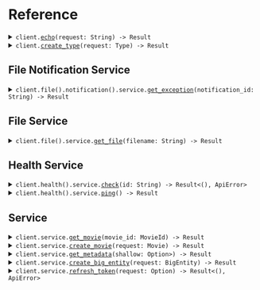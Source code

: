 # Reference
<details><summary><code>client.<a href="/src/client.rs">echo</a>(request: String) -> Result<String, ApiError></code></summary>
<dl>
<dd>

#### 🔌 Usage

<dl>
<dd>

<dl>
<dd>

```rust
use seed_examples::prelude::*;

#[tokio::main]
async fn main() {
    let config = ClientConfig {
        token: Some("<token>".to_string()),
        ..Default::default()
    };
    let client = ExamplesClient::new(config).expect("Failed to build client");
    client
        .echo(&"Hello world!\\n\\nwith\\n\\tnewlines".to_string(), None)
        .await;
}
```
</dd>
</dl>
</dd>
</dl>


</dd>
</dl>
</details>

<details><summary><code>client.<a href="/src/client.rs">create_type</a>(request: Type) -> Result<Identifier, ApiError></code></summary>
<dl>
<dd>

#### 🔌 Usage

<dl>
<dd>

<dl>
<dd>

```rust
use seed_examples::prelude::*;

#[tokio::main]
async fn main() {
    let config = ClientConfig {
        token: Some("<token>".to_string()),
        ..Default::default()
    };
    let client = ExamplesClient::new(config).expect("Failed to build client");
    client.echo(&"primitive".to_string(), None).await;
}
```
</dd>
</dl>
</dd>
</dl>


</dd>
</dl>
</details>

## File Notification Service
<details><summary><code>client.file().notification().service.<a href="/src/api/resources/file/notification/service/client.rs">get_exception</a>(notification_id: String) -> Result<Exception, ApiError></code></summary>
<dl>
<dd>

#### 🔌 Usage

<dl>
<dd>

<dl>
<dd>

```rust
use seed_examples::prelude::*;

#[tokio::main]
async fn main() {
    let config = ClientConfig {
        token: Some("<token>".to_string()),
        ..Default::default()
    };
    let client = ExamplesClient::new(config).expect("Failed to build client");
    client
        .file
        .notification
        .service
        .get_exception(&"notification-hsy129x".to_string(), None)
        .await;
}
```
</dd>
</dl>
</dd>
</dl>

#### ⚙️ Parameters

<dl>
<dd>

<dl>
<dd>

**notification_id:** `String` 
    
</dd>
</dl>
</dd>
</dl>


</dd>
</dl>
</details>

## File Service
<details><summary><code>client.file().service.<a href="/src/api/resources/file/service/client.rs">get_file</a>(filename: String) -> Result<File, ApiError></code></summary>
<dl>
<dd>

#### 📝 Description

<dl>
<dd>

<dl>
<dd>

This endpoint returns a file by its name.
</dd>
</dl>
</dd>
</dl>

#### 🔌 Usage

<dl>
<dd>

<dl>
<dd>

```rust
use seed_examples::prelude::*;

#[tokio::main]
async fn main() {
    let config = ClientConfig {
        token: Some("<token>".to_string()),
        ..Default::default()
    };
    let client = ExamplesClient::new(config).expect("Failed to build client");
    client
        .file
        .service
        .get_file(&"file.txt".to_string(), None)
        .await;
}
```
</dd>
</dl>
</dd>
</dl>

#### ⚙️ Parameters

<dl>
<dd>

<dl>
<dd>

**filename:** `String` — This is a filename
    
</dd>
</dl>
</dd>
</dl>


</dd>
</dl>
</details>

## Health Service
<details><summary><code>client.health().service.<a href="/src/api/resources/health/service/client.rs">check</a>(id: String) -> Result<(), ApiError></code></summary>
<dl>
<dd>

#### 📝 Description

<dl>
<dd>

<dl>
<dd>

This endpoint checks the health of a resource.
</dd>
</dl>
</dd>
</dl>

#### 🔌 Usage

<dl>
<dd>

<dl>
<dd>

```rust
use seed_examples::prelude::*;

#[tokio::main]
async fn main() {
    let config = ClientConfig {
        token: Some("<token>".to_string()),
        ..Default::default()
    };
    let client = ExamplesClient::new(config).expect("Failed to build client");
    client
        .health
        .service
        .check(&"id-2sdx82h".to_string(), None)
        .await;
}
```
</dd>
</dl>
</dd>
</dl>

#### ⚙️ Parameters

<dl>
<dd>

<dl>
<dd>

**id:** `String` — The id to check
    
</dd>
</dl>
</dd>
</dl>


</dd>
</dl>
</details>

<details><summary><code>client.health().service.<a href="/src/api/resources/health/service/client.rs">ping</a>() -> Result<bool, ApiError></code></summary>
<dl>
<dd>

#### 📝 Description

<dl>
<dd>

<dl>
<dd>

This endpoint checks the health of the service.
</dd>
</dl>
</dd>
</dl>

#### 🔌 Usage

<dl>
<dd>

<dl>
<dd>

```rust
use seed_examples::prelude::*;

#[tokio::main]
async fn main() {
    let config = ClientConfig {
        token: Some("<token>".to_string()),
        ..Default::default()
    };
    let client = ExamplesClient::new(config).expect("Failed to build client");
    client.health.service.ping(None).await;
}
```
</dd>
</dl>
</dd>
</dl>


</dd>
</dl>
</details>

## Service
<details><summary><code>client.service.<a href="/src/api/resources/service/client.rs">get_movie</a>(movie_id: MovieId) -> Result<Movie, ApiError></code></summary>
<dl>
<dd>

#### 🔌 Usage

<dl>
<dd>

<dl>
<dd>

```rust
use seed_examples::prelude::*;

#[tokio::main]
async fn main() {
    let config = ClientConfig {
        token: Some("<token>".to_string()),
        ..Default::default()
    };
    let client = ExamplesClient::new(config).expect("Failed to build client");
    client
        .service
        .get_movie(&MovieId("movie-c06a4ad7".to_string()), None)
        .await;
}
```
</dd>
</dl>
</dd>
</dl>

#### ⚙️ Parameters

<dl>
<dd>

<dl>
<dd>

**movie_id:** `MovieId` 
    
</dd>
</dl>
</dd>
</dl>


</dd>
</dl>
</details>

<details><summary><code>client.service.<a href="/src/api/resources/service/client.rs">create_movie</a>(request: Movie) -> Result<MovieId, ApiError></code></summary>
<dl>
<dd>

#### 🔌 Usage

<dl>
<dd>

<dl>
<dd>

```rust
use chrono::NaiveDate;
use seed_examples::prelude::*;
use std::collections::{HashMap, HashSet};

#[tokio::main]
async fn main() {
    let config = ClientConfig {
        token: Some("<token>".to_string()),
        ..Default::default()
    };
    let client = ExamplesClient::new(config).expect("Failed to build client");
    client
        .service
        .create_movie(
            &Movie {
                id: MovieId("movie-c06a4ad7".to_string()),
                prequel: Some(MovieId("movie-cv9b914f".to_string())),
                title: "The Boy and the Heron".to_string(),
                from: "Hayao Miyazaki".to_string(),
                rating: 8,
                r#type: "movie".to_string(),
                tag: Tag("tag-wf9as23d".to_string()),
                metadata: HashMap::from([
                    (
                        "actors".to_string(),
                        vec![
                            "Christian Bale".to_string(),
                            "Florence Pugh".to_string(),
                            "Willem Dafoe".to_string(),
                        ],
                    ),
                    ("releaseDate".to_string(), "2023-12-08".to_string()),
                    (
                        "ratings".to_string(),
                        serde_json::json!({"rottenTomatoes":97,"imdb":7.6}),
                    ),
                ]),
                revenue: 1000000,
            },
            None,
        )
        .await;
}
```
</dd>
</dl>
</dd>
</dl>


</dd>
</dl>
</details>

<details><summary><code>client.service.<a href="/src/api/resources/service/client.rs">get_metadata</a>(shallow: Option<Option<bool>>) -> Result<Metadata, ApiError></code></summary>
<dl>
<dd>

#### 🔌 Usage

<dl>
<dd>

<dl>
<dd>

```rust
use seed_examples::prelude::*;

#[tokio::main]
async fn main() {
    let config = ClientConfig {
        token: Some("<token>".to_string()),
        ..Default::default()
    };
    let client = ExamplesClient::new(config).expect("Failed to build client");
    client
        .service
        .get_metadata(
            &GetMetadataQueryRequest {
                shallow: Some(false),
                tag: vec![Some("development".to_string())],
                x_api_version: "0.0.1".to_string(),
            },
            None,
        )
        .await;
}
```
</dd>
</dl>
</dd>
</dl>

#### ⚙️ Parameters

<dl>
<dd>

<dl>
<dd>

**shallow:** `Option<bool>` 
    
</dd>
</dl>

<dl>
<dd>

**tag:** `Option<String>` 
    
</dd>
</dl>
</dd>
</dl>


</dd>
</dl>
</details>

<details><summary><code>client.service.<a href="/src/api/resources/service/client.rs">create_big_entity</a>(request: BigEntity) -> Result<Response, ApiError></code></summary>
<dl>
<dd>

#### 🔌 Usage

<dl>
<dd>

<dl>
<dd>

```rust
use chrono::{DateTime, NaiveDate, Utc};
use seed_examples::prelude::*;
use std::collections::{HashMap, HashSet};
use uuid::Uuid;

#[tokio::main]
async fn main() {
    let config = ClientConfig {
        token: Some("<token>".to_string()),
        ..Default::default()
    };
    let client = ExamplesClient::new(config).expect("Failed to build client");
    client
        .service
        .create_big_entity(
            &BigEntity {
                cast_member: Some(CastMember::Actor(Actor {
                    name: "name".to_string(),
                    id: "id".to_string(),
                })),
                extended_movie: Some(ExtendedMovie {
                    cast: vec!["cast".to_string(), "cast".to_string()],
                    id: MovieId("id".to_string()),
                    prequel: Some(MovieId("prequel".to_string())),
                    title: "title".to_string(),
                    from: "from".to_string(),
                    rating: 1.1,
                    r#type: "movie".to_string(),
                    tag: Tag("tag".to_string()),
                    book: Some("book".to_string()),
                    metadata: HashMap::from([(
                        "metadata".to_string(),
                        serde_json::json!({"key":"value"}),
                    )]),
                    revenue: 1000000,
                }),
                entity: Some(Entity {
                    r#type: Type::BasicType(BasicType::Primitive),
                    name: "name".to_string(),
                }),
                metadata: Some(Metadata::Html { value: None }),
                common_metadata: Some(Metadata {
                    id: "id".to_string(),
                    data: Some(HashMap::from([("data".to_string(), "data".to_string())])),
                    json_string: Some("jsonString".to_string()),
                }),
                event_info: Some(EventInfo::Metadata {
                    data: Metadata {
                        id: "id".to_string(),
                        data: Some(HashMap::from([("data".to_string(), "data".to_string())])),
                        json_string: Some("jsonString".to_string()),
                    },
                }),
                data: Some(Data::String_ { value: None }),
                migration: Some(Migration {
                    name: "name".to_string(),
                    status: MigrationStatus::Running,
                }),
                exception: Some(Exception::Generic {
                    data: ExceptionInfo {
                        exception_type: "exceptionType".to_string(),
                        exception_message: "exceptionMessage".to_string(),
                        exception_stacktrace: "exceptionStacktrace".to_string(),
                    },
                }),
                test: Some(Test::And { value: None }),
                node: Some(Node {
                    name: "name".to_string(),
                    nodes: Some(vec![
                        Node {
                            name: "name".to_string(),
                            nodes: Some(vec![
                                Node {
                                    name: "name".to_string(),
                                    nodes: Some(vec![]),
                                    trees: Some(vec![]),
                                },
                                Node {
                                    name: "name".to_string(),
                                    nodes: Some(vec![]),
                                    trees: Some(vec![]),
                                },
                            ]),
                            trees: Some(vec![
                                Tree {
                                    nodes: Some(vec![]),
                                },
                                Tree {
                                    nodes: Some(vec![]),
                                },
                            ]),
                        },
                        Node {
                            name: "name".to_string(),
                            nodes: Some(vec![
                                Node {
                                    name: "name".to_string(),
                                    nodes: Some(vec![]),
                                    trees: Some(vec![]),
                                },
                                Node {
                                    name: "name".to_string(),
                                    nodes: Some(vec![]),
                                    trees: Some(vec![]),
                                },
                            ]),
                            trees: Some(vec![
                                Tree {
                                    nodes: Some(vec![]),
                                },
                                Tree {
                                    nodes: Some(vec![]),
                                },
                            ]),
                        },
                    ]),
                    trees: Some(vec![
                        Tree {
                            nodes: Some(vec![
                                Node {
                                    name: "name".to_string(),
                                    nodes: Some(vec![]),
                                    trees: Some(vec![]),
                                },
                                Node {
                                    name: "name".to_string(),
                                    nodes: Some(vec![]),
                                    trees: Some(vec![]),
                                },
                            ]),
                        },
                        Tree {
                            nodes: Some(vec![
                                Node {
                                    name: "name".to_string(),
                                    nodes: Some(vec![]),
                                    trees: Some(vec![]),
                                },
                                Node {
                                    name: "name".to_string(),
                                    nodes: Some(vec![]),
                                    trees: Some(vec![]),
                                },
                            ]),
                        },
                    ]),
                }),
                directory: Some(Directory {
                    name: "name".to_string(),
                    files: Some(vec![
                        File {
                            name: "name".to_string(),
                            contents: "contents".to_string(),
                        },
                        File {
                            name: "name".to_string(),
                            contents: "contents".to_string(),
                        },
                    ]),
                    directories: Some(vec![
                        Directory {
                            name: "name".to_string(),
                            files: Some(vec![
                                File {
                                    name: "name".to_string(),
                                    contents: "contents".to_string(),
                                },
                                File {
                                    name: "name".to_string(),
                                    contents: "contents".to_string(),
                                },
                            ]),
                            directories: Some(vec![
                                Directory {
                                    name: "name".to_string(),
                                    files: Some(vec![]),
                                    directories: Some(vec![]),
                                },
                                Directory {
                                    name: "name".to_string(),
                                    files: Some(vec![]),
                                    directories: Some(vec![]),
                                },
                            ]),
                        },
                        Directory {
                            name: "name".to_string(),
                            files: Some(vec![
                                File {
                                    name: "name".to_string(),
                                    contents: "contents".to_string(),
                                },
                                File {
                                    name: "name".to_string(),
                                    contents: "contents".to_string(),
                                },
                            ]),
                            directories: Some(vec![
                                Directory {
                                    name: "name".to_string(),
                                    files: Some(vec![]),
                                    directories: Some(vec![]),
                                },
                                Directory {
                                    name: "name".to_string(),
                                    files: Some(vec![]),
                                    directories: Some(vec![]),
                                },
                            ]),
                        },
                    ]),
                }),
                moment: Some(Moment {
                    id: Uuid::parse_str("d5e9c84f-c2b2-4bf4-b4b0-7ffd7a9ffc32").unwrap(),
                    date: NaiveDate::parse_from_str("2023-01-15", "%Y-%m-%d").unwrap(),
                    datetime: DateTime::parse_from_rfc3339("2024-01-15T09:30:00Z")
                        .unwrap()
                        .with_timezone(&Utc),
                }),
            },
            None,
        )
        .await;
}
```
</dd>
</dl>
</dd>
</dl>


</dd>
</dl>
</details>

<details><summary><code>client.service.<a href="/src/api/resources/service/client.rs">refresh_token</a>(request: Option<RefreshTokenRequest>) -> Result<(), ApiError></code></summary>
<dl>
<dd>

#### 🔌 Usage

<dl>
<dd>

<dl>
<dd>

```rust
use seed_examples::prelude::*;

#[tokio::main]
async fn main() {
    let config = ClientConfig {
        token: Some("<token>".to_string()),
        ..Default::default()
    };
    let client = ExamplesClient::new(config).expect("Failed to build client");
    client.service.refresh_token(&None, None).await;
}
```
</dd>
</dl>
</dd>
</dl>


</dd>
</dl>
</details>
